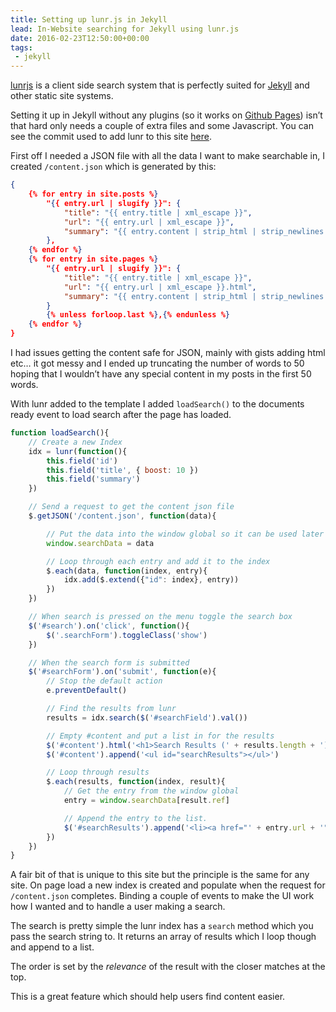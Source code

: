 ```yaml
---
title: Setting up lunr.js in Jekyll
lead: In-Website searching for Jekyll using lunr.js
date: 2016-02-23T12:50:00+00:00
tags:
 - jekyll
---
```

[lunrjs](http://lunrjs.com/) is a client side search system that is perfectly suited for [Jekyll](http://jekyllrb.com/) and other static site systems.

Setting it up in Jekyll without any plugins (so it works on [Github Pages](https://pages.github.com/)) isn’t that hard only needs a couple of extra files and some Javascript. You can see the commit used to add lunr to this site [here](https://github.com/Arcath/arcath.github.io/commit/bc5b277393ae2c0a65054f9a21156dcee739a197).

First off I needed a JSON file with all the data I want to make searchable in, I created `/content.json` which is generated by this:

```json
{
    {% for entry in site.posts %}
        "{{ entry.url | slugify }}": {
            "title": "{{ entry.title | xml_escape }}",
            "url": "{{ entry.url | xml_escape }}",
            "summary": "{{ entry.content | strip_html | strip_newlines | truncatewords: 50 | xml_escape }}"
        },
    {% endfor %}
    {% for entry in site.pages %}
        "{{ entry.url | slugify }}": {
            "title": "{{ entry.title | xml_escape }}",
            "url": "{{ entry.url | xml_escape }}.html",
            "summary": "{{ entry.content | strip_html | strip_newlines | truncatewords: 50 | xml_escape }}"
        }
        {% unless forloop.last %},{% endunless %}
    {% endfor %}
}
```
I had issues getting the content safe for JSON, mainly with gists adding html etc… it got messy and I ended up truncating the number of words to 50 hoping that I wouldn’t have any special content in my posts in the first 50 words.

With lunr added to the template I added `loadSearch()` to the documents ready event to load search after the page has loaded.

```js
function loadSearch(){
    // Create a new Index
    idx = lunr(function(){
        this.field('id')
        this.field('title', { boost: 10 })
        this.field('summary')
    })

    // Send a request to get the content json file
    $.getJSON('/content.json', function(data){

        // Put the data into the window global so it can be used later
        window.searchData = data

        // Loop through each entry and add it to the index
        $.each(data, function(index, entry){
            idx.add($.extend({"id": index}, entry))
        })
    })

    // When search is pressed on the menu toggle the search box
    $('#search').on('click', function(){
        $('.searchForm').toggleClass('show')
    })

    // When the search form is submitted
    $('#searchForm').on('submit', function(e){
        // Stop the default action
        e.preventDefault()

        // Find the results from lunr
        results = idx.search($('#searchField').val())

        // Empty #content and put a list in for the results
        $('#content').html('<h1>Search Results (' + results.length + ')</h1>')
        $('#content').append('<ul id="searchResults"></ul>')

        // Loop through results
        $.each(results, function(index, result){
            // Get the entry from the window global
            entry = window.searchData[result.ref]

            // Append the entry to the list.
            $('#searchResults').append('<li><a href="' + entry.url + '">' + entry.title + '</li>')
        })
    })
}
```

A fair bit of that is unique to this site but the principle is the same for any site. On page load a new index is created and populate when the request for `/content.json` completes. Binding a couple of events to make the UI work how I wanted and to handle a user making a search.

The search is pretty simple the lunr index has a `search` method which you pass the search string to. It returns an array of results which I loop though and append to a list.

The order is set by the _relevance_ of the result with the closer matches at the top.

This is a great feature which should help users find content easier.
